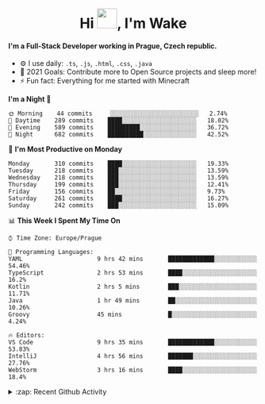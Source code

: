 <h1 align="center">Hi <img src="https://raw.githubusercontent.com/MrWakeCZ/MrWakeCZ/master/Hi.gif" width="40px" />, I'm Wake</h1>

#### I'm a Full-Stack Developer working in Prague, Czech republic.
- ⚙️ I use daily: `.ts`, `.js`, `.html`, `.css`, `.java`
- 🥅 2021 Goals: Contribute more to Open Source projects and sleep more!
- ⚡ Fun fact: Everything for me started with Minecraft

<!--START_SECTION:waka-->
**I'm a Night 🦉** 

```text
🌞 Morning    44 commits     ░░░░░░░░░░░░░░░░░░░░░░░░░   2.74% 
🌆 Daytime    289 commits    ████░░░░░░░░░░░░░░░░░░░░░   18.02% 
🌃 Evening    589 commits    █████████░░░░░░░░░░░░░░░░   36.72% 
🌙 Night      682 commits    ██████████░░░░░░░░░░░░░░░   42.52%

```
📅 **I'm Most Productive on Monday** 

```text
Monday       310 commits    ████░░░░░░░░░░░░░░░░░░░░░   19.33% 
Tuesday      218 commits    ███░░░░░░░░░░░░░░░░░░░░░░   13.59% 
Wednesday    218 commits    ███░░░░░░░░░░░░░░░░░░░░░░   13.59% 
Thursday     199 commits    ███░░░░░░░░░░░░░░░░░░░░░░   12.41% 
Friday       156 commits    ██░░░░░░░░░░░░░░░░░░░░░░░   9.73% 
Saturday     261 commits    ████░░░░░░░░░░░░░░░░░░░░░   16.27% 
Sunday       242 commits    ███░░░░░░░░░░░░░░░░░░░░░░   15.09%

```


📊 **This Week I Spent My Time On** 

```text
⌚︎ Time Zone: Europe/Prague

💬 Programming Languages: 
YAML                     9 hrs 42 mins       █████████████░░░░░░░░░░░░   54.46% 
TypeScript               2 hrs 53 mins       ████░░░░░░░░░░░░░░░░░░░░░   16.2% 
Kotlin                   2 hrs 5 mins        ███░░░░░░░░░░░░░░░░░░░░░░   11.71% 
Java                     1 hr 49 mins        ██░░░░░░░░░░░░░░░░░░░░░░░   10.26% 
Groovy                   45 mins             █░░░░░░░░░░░░░░░░░░░░░░░░   4.24%

🔥 Editors: 
VS Code                  9 hrs 35 mins       █████████████░░░░░░░░░░░░   53.83% 
IntelliJ                 4 hrs 56 mins       ███████░░░░░░░░░░░░░░░░░░   27.76% 
WebStorm                 3 hrs 16 mins       ████░░░░░░░░░░░░░░░░░░░░░   18.4%

```


<!--END_SECTION:waka-->

<details>
  <summary>:zap: Recent Github Activity</summary>

<!--START_SECTION:activity-->
1. ❌ Closed PR [#15](https://github.com/craftmania-cz/craftmanager/pull/15) in [craftmania-cz/craftmanager](https://github.com/craftmania-cz/craftmanager)
2. 🎉 Merged PR [#11](https://github.com/craftmania-cz/craftapi/pull/11) in [craftmania-cz/craftapi](https://github.com/craftmania-cz/craftapi)
3. 🎉 Merged PR [#89](https://github.com/waked-cz/corgi/pull/89) in [waked-cz/corgi](https://github.com/waked-cz/corgi)
4. 🎉 Merged PR [#2](https://github.com/craftmania-cz/craftcore/pull/2) in [craftmania-cz/craftcore](https://github.com/craftmania-cz/craftcore)
5. 🎉 Merged PR [#7](https://github.com/craftmania-cz/craftlobby/pull/7) in [craftmania-cz/craftlobby](https://github.com/craftmania-cz/craftlobby)
<!--END_SECTION:activity-->

</details>
